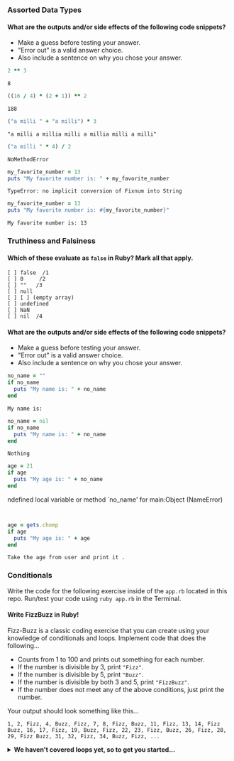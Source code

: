 ### Assorted Data Types

#### What are the outputs and/or side effects of the following code snippets?

* Make a guess before testing your answer.
* "Error out" is a valid answer choice.
* Also include a sentence on why you chose your answer.

```rb
2 ** 3
```
```
8
```

```rb
((16 / 4) * (2 + 1)) ** 2
```
```
188
```

```rb
("a milli " + "a milli") * 3
```
```text
"a milli a millia milli a millia milli a milli"
```

```rb
("a milli " * 4) / 2
```
```
NoMethodError
```

```rb
my_favorite_number = 13
puts "My favorite number is: " + my_favorite_number
```
```
TypeError: no implicit conversion of Fixnum into String
```

```rb
my_favorite_number = 13
puts "My favorite number is: #{my_favorite_number}"
```
```text
My favorite number is: 13
```

### Truthiness and Falsiness

#### Which of these evaluate as `false` in Ruby? Mark all that apply.

```text
[ ] false  /1
[ ] 0     /2
[ ] ""   /3
[ ] null
[ ] [ ] (empty array)
[ ] undefined
[ ] NaN
[ ] nil  /4
```

#### What are the outputs and/or side effects of the following code snippets?

* Make a guess before testing your answer.
* "Error out" is a valid answer choice.
* Also include a sentence on why you chose your answer.

```rb
no_name = ""
if no_name
  puts "My name is: " + no_name
end
```
```text
My name is: 
```

```rb
no_name = nil
if no_name
  puts "My name is: " + no_name
end
```
```text
Nothing
```

```rb
age = 21
if age
  puts "My age is: " + no_name
end
```
ndefined local variable or method `no_name' for main:Object (NameError)

```


```

```rb
age = gets.chomp
if age
  puts "My age is: " + age
end
```
```
Take the age from user and print it .
```

### Conditionals

Write the code for the following exercise inside of the `app.rb` located in this repo. Run/test your code using `ruby app.rb` in the Terminal.

#### Write FizzBuzz in Ruby!

Fizz-Buzz is a classic coding exercise that you can create using your knowledge of conditionals and loops. Implement code that does the following...

* Counts from 1 to 100 and prints out something for each number.
* If the number is divisible by 3, print `"Fizz"`.
* If the number is divisible by 5, print `"Buzz"`.
* If the number is divisible by both 3 and 5, print `"FizzBuzz"`.
* If the number does not meet any of the above conditions, just print the number.

Your output should look something like this...
```
1, 2, Fizz, 4, Buzz, Fizz, 7, 8, Fizz, Buzz, 11, Fizz, 13, 14, Fizz Buzz, 16, 17, Fizz, 19, Buzz, Fizz, 22, 23, Fizz, Buzz, 26, Fizz, 28, 29, Fizz Buzz, 31, 32, Fizz, 34, Buzz, Fizz, ...
```

<details>
  <summary><strong>We haven't covered loops yet, so to get you started...</strong></summary>

  ```rb
  i = 1
  while i <= 100
    # Your code goes in here.
  end
  ```

</details>
